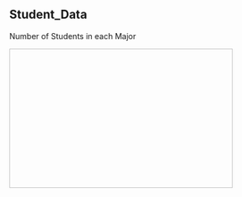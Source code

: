 ## Student_Data

Number of Students in each Major 

<img scr="Image/students_per_major.png" height = 250, width = 400>



